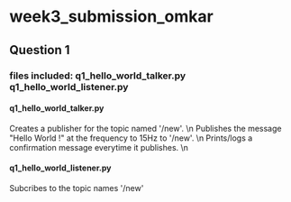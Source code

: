# week3_submission_omkar

## Question 1
### files included: q1_hello_world_talker.py q1_hello_world_listener.py
#### q1_hello_world_talker.py
Creates a publisher for the topic named '/new'. \n
Publishes the message "Hello World !" at the frequency to 15Hz to '/new'. \n
Prints/logs a confirmation message everytime it publishes. \n
#### q1_hello_world_listener.py
Subcribes to the topic names '/new'
